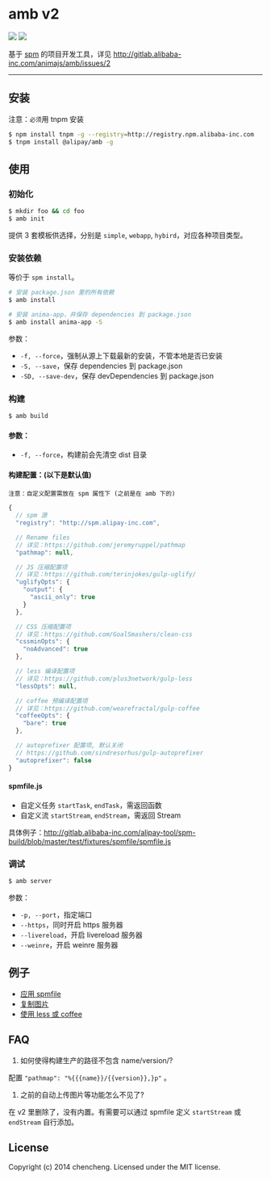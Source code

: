 # amb v2

[![](http://gitlab-ci.alibaba-inc.com/projects/140/status.png?ref=master)](http://gitlab-ci.alibaba-inc.com/projects/140?ref=master)
[![](http://web.npm.alibaba-inc.com/badge/v/@alipay/amb.svg?style=flat-square)](http://web.npm.alibaba-inc.com/package/@alipay/amb)

基于 [spm](http://spmjs.io/) 的项目开发工具，详见 http://gitlab.alibaba-inc.com/animajs/amb/issues/2

---

## 安装

注意：`必须`用 tnpm 安装

```bash
$ npm install tnpm -g --registry=http://registry.npm.alibaba-inc.com
$ tnpm install @alipay/amb -g
```

## 使用

### 初始化

```bash
$ mkdir foo && cd foo
$ amb init
```

提供 3 套模板供选择，分别是 `simple`, `webapp`, `hybird`，对应各种项目类型。

### 安装依赖

等价于 `spm install`。

```bash
# 安装 package.json 里的所有依赖
$ amb install

# 安装 anima-app，并保存 dependencies 到 package.json
$ amb install anima-app -S
```

参数：

- `-f, --force`，强制从源上下载最新的安装，不管本地是否已安装
- `-S, --save`，保存 dependencies 到 package.json
- `-SD, --save-dev`，保存 devDependencies 到 package.json

### 构建

```bash
$ amb build
```

#### 参数：

- `-f, --force`，构建前会先清空 dist 目录

#### 构建配置：(以下是默认值)

`注意：自定义配置需放在 spm 属性下 (之前是在 amb 下的)`

```javascript
{
  // spm 源
  "registry": "http://spm.alipay-inc.com",

  // Rename files
  // 详见：https://github.com/jeremyruppel/pathmap
  "pathmap": null,

  // JS 压缩配置项
  // 详见：https://github.com/terinjokes/gulp-uglify/
  "uglifyOpts": {
    "output": {
      "ascii_only": true
    }
  },

  // CSS 压缩配置项
  // 详见：https://github.com/GoalSmashers/clean-css
  "cssminOpts": {
    "noAdvanced": true
  },

  // less 编译配置项
  // 详见：https://github.com/plus3network/gulp-less
  "lessOpts": null,

  // coffee 预编译配置项
  // 详见：https://github.com/wearefractal/gulp-coffee
  "coffeeOpts": {
    "bare": true
  },

  // autoprefixer 配置项, 默认关闭
  // https://github.com/sindresorhus/gulp-autoprefixer
  "autoprefixer": false
}
```

#### spmfile.js

- 自定义任务 `startTask`, `endTask`，需返回函数
- 自定义流 `startStream`, `endStream`，需返回 Stream

具体例子：http://gitlab.alibaba-inc.com/alipay-tool/spm-build/blob/master/test/fixtures/spmfile/spmfile.js


### 调试

```bash
$ amb server
```

参数：

- `-p, --port`，指定端口
- `--https`，同时开启 https 服务器
- `--livereload`，开启 livereload 服务器
- `--weinre`，开启 weinre 服务器


## 例子

* [应用 spmfile](http://gitlab.alibaba-inc.com/alipay-tool/spm-build/tree/master/test/fixtures/spmfile)
* [复制图片](http://gitlab.alibaba-inc.com/alipay-tool/spm-build/tree/master/test/fixtures/copy-img)
* [使用 less 或 coffee](http://gitlab.alibaba-inc.com/alipay-tool/spm-build/tree/master/test/fixtures/precompile)


## FAQ

1. 如何使得构建生产的路径不包含 name/version/?

  配置 `"pathmap": "%{{{name}}/{{version}},}p"` 。

1. 之前的自动上传图片等功能怎么不见了?

  在 v2 里删除了，没有内置。有需要可以通过 spmfile 定义 `startStream` 或 `endStream` 自行添加。


## License

Copyright (c) 2014 chencheng. Licensed under the MIT license.
